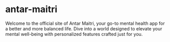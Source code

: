 # antar-maitri
Welcome to the official site of Antar Maitri, your go-to mental health app for a better and more balanced life. Dive into a world designed to elevate your mental well-being with personalized features crafted just for you.
